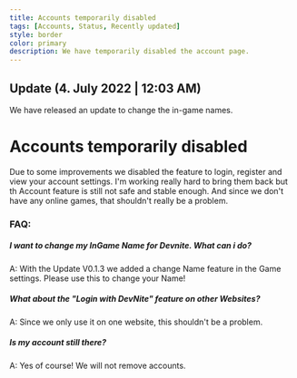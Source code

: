 ```yaml
---
title: Accounts temporarily disabled
tags: [Accounts, Status, Recently updated]
style: border
color: primary
description: We have temporarily disabled the account page.
---
```


## Update (4. July 2022 | 12:03 AM)
We have released an update to change the in-game names.

# Accounts temporarily disabled
Due to some improvements we disabled the feature to login, register and view your account settings. I'm working really hard to bring them back but th Account feature is still not safe and stable enough. And since we don't have any online games, that shouldn't really be a problem.

### FAQ:

##### I want to change my InGame Name for Devnite. What can i do?
A: With the Update V0.1.3 we added a change Name feature in the Game settings. Please use this to change your Name!

##### What about the "Login with DevNite" feature on other Websites?
A: Since we only use it on one website, this shouldn't be a problem.

##### Is my account still there?
A: Yes of course! We will not remove accounts.